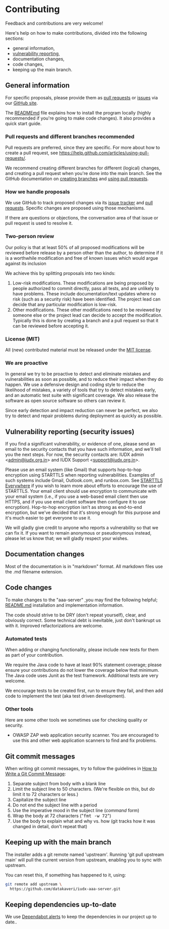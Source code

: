 ﻿
# Contributing

<!-- SPDX-License-Identifier: (MIT OR CC-BY-3.0+) -->

Feedback and contributions are very welcome!

Here's help on how to make contributions, divided into the following sections:

-   general information,
-   [vulnerability reporting](https://github.com/coreinfrastructure/best-practices-badge/blob/main/CONTRIBUTING.md#how_to_report_vulnerabilities),
-   documentation changes,
-   code changes,
-   keeping up the main branch.

## General information

For specific proposals, please provide them as [pull requests](https://github.com/datakaveri/iudx-aaa-server/pulls) or [issues](https://github.com/datakaveri/iudx-aaa-server/issues) via our [GitHub site](https://github.com/datakaveri/iudx-aaa-server).


The [READMEmd](https://github.com/datakaveri/iudx-aaa-server/blob/main/README.md) file explains how to install the program locally (highly recommended if you're going to make code changes). It also provides a quick start guide.


### Pull requests and different branches recommended

Pull requests are preferred, since they are specific. For more about how to create a pull request, see
<https://help.github.com/articles/using-pull-requests/>.

We recommend creating different branches for different (logical) changes, and creating a pull request when you're done into the main branch. See the GitHub documentation on [creating branches](https://help.github.com/articles/creating-and-deleting-branches-within-your-repository/) and [using pull requests](https://help.github.com/articles/using-pull-requests/).

### How we handle proposals

We use GitHub to track proposed changes via its [issue tracker](https://github.com/datakaveri/iudx-aaa-server/issues) and [pull requests](https://github.com/datakaveri/iudx-aaa-server/pulls).
Specific changes are proposed using those mechanisms.

If there are questions or objections, the conversation area of that issue or pull request is used to resolve it.

### Two-person review

Our policy is that at least 50% of all proposed modifications will be reviewed before release by a person other than the author, to determine if it is a worthwhile modification and free of known issues which would argue against its inclusion

We achieve this by splitting proposals into two kinds:

1. Low-risk modifications.  These modifications are being proposed by people authorized to commit directly, pass all tests, and are unlikely to have problems. These include documentation/text updates where no risk (such as a security risk) have been identified.  The project lead can decide that any particular  modification is low-risk.
2. Other modifications.  These other modifications need to be reviewed by someone else or the project lead can decide to accept the modification. Typically this is done by creating a branch and a pull request so that it can be reviewed before accepting it.

### License (MIT)

All (new) contributed material must be released under the [MIT license](./LICENSE).

### We are proactive

In general we try to be proactive to detect and eliminate mistakes and vulnerabilities as soon as possible, and to reduce their impact when they do happen.
We use a defensive design and coding style to reduce the likelihood of mistakes,
a variety of tools that try to detect mistakes early, and an automatic test suite with significant coverage.
We also release the software as open source software so others can review it.

Since early detection and impact reduction can never be perfect, we also try to detect and repair problems during deployment as quickly as possible.

## <span id="how_to_report_vulnerabilities">Vulnerability reporting (security issues)</a>

If you find a significant vulnerability, or evidence of one, please send an email to the security contacts that you have such information, and we'll tell you the next steps.
For now, the security contacts are:
IUDX admin <[admin@iudx.org.in](mailto:support@iudx.org.in)> and 
IUDX Support <[support@iudx.org.in](mailto:support@iudx.org.in)>.

Please use an email system (like Gmail) that supports hop-to-hop encryption using STARTTLS when reporting vulnerabilities. Examples of such systems include Gmail, Outlook.com, and runbox.com. 
See [STARTTLS Everywhere](https://starttls-everywhere.org/) if you wish to learn more about efforts to encourage the use of STARTTLS.
Your email client should use encryption to communicate with your email system (i.e., if you use a web-based email client then use HTTPS, and if you use email client software then configure it to use encryption). Hop-to-hop encryption isn't as strong as end-to-end encryption,
but we've decided that it's strong enough for this purpose and it's much easier to get everyone to use it.

We will gladly give credit to anyone who reports a vulnerability
so that we can fix it. If you want to remain anonymous or pseudonymous instead,
please let us know that; we will gladly respect your wishes.

## Documentation changes

Most of the documentation is in "markdown" format. All markdown files use the .md filename extension.

## Code changes

To make changes to the "aaa-server" ,you may find the following helpful; [README.md](https://github.com/datakaveri/iudx-aaa-server/blob/main/README.md)
installation and implementation information.

The code should strive to be DRY (don't repeat yourself), clear, and obviously correct.
Some technical debt is inevitable, just don't bankrupt us with it. Improved refactorizations are welcome.

### Automated tests

When adding or changing functionality, please include new tests for them as
part of your contribution.

We require the Java code to have at least 90% statement coverage;
please ensure your contributions do not lower the coverage below that minimum.
The Java code uses Junit as the test framework. Additional tests are very welcome.

We encourage tests to be created first, run to ensure they fail, and then add code to implement the test (aka test driven development).


### Other tools

Here are some other tools we sometimes use for checking quality or security.

* OWASP ZAP web application security scanner.
  You are encouraged to use this and other web application scanners to find and
  fix problems.

## Git commit messages

When writing git commit messages, try to follow the guidelines in
[How to Write a Git Commit Message](https://chris.beams.io/posts/git-commit/):

1.  Separate subject from body with a blank line
2.  Limit the subject line to 50 characters.
    (We're flexible on this, but *do* limit it to 72 characters or less.)
3.  Capitalize the subject line
4.  Do not end the subject line with a period
5.  Use the imperative mood in the subject line (*command* form)
6.  Wrap the body at 72 characters ("<tt>fmt -w 72</tt>")
7.  Use the body to explain what and why vs. how
    (git tracks how it was changed in detail, don't repeat that)

## Keeping up with the main branch

The installer adds a git remote named 'upstream'.
Running 'git pull upstream main' will pull the current version from
upstream, enabling you to sync with upstream.

You can reset this, if something has happened to it, using:

~~~~sh
git remote add upstream \
  https://github.com/datakaveri/iudx-aaa-server.git
~~~~


## Keeping dependencies up-to-date

We use [Dependabot alerts](https://docs.github.com/en/code-security/dependabot/working-with-dependabot) to keep the dependencies in our project up to date.. 

